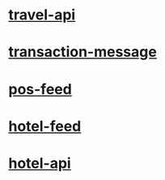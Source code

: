 # [travel-api](travel-api\TOC.md)
# [transaction-message](transaction-message\TOC.md)
# [pos-feed](pos-feed\TOC.md)
# [hotel-feed](hotel-feed\TOC.md)
# [hotel-api](hotel-api\TOC.md)

